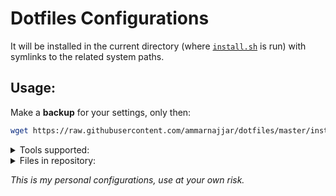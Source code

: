 # Dotfiles Configurations

It will be installed in the current directory (where [`install.sh`](install.sh) is run) with symlinks to the related system paths.

## Usage:

Make a **backup** for your settings, only then:

```bash
wget https://raw.githubusercontent.com/ammarnajjar/dotfiles/master/install.sh && $0 install.sh
```

<details><summary>Tools supported:</summary>

- [vim](https://github.com/vim/vim): these configurations support also neovim version < 0.5.0, one need to link them manually though.

- [neovim](https://github.com/neovim/neovim): by default version >= 0.5.0 is supported see [`init.lua`](nvim/init.lua).

- [bash](https://www.gnu.org/software/bash/)

- [zsh](https://www.zsh.org/)

- [git](https://git-scm.com/)

- [tmux](https://github.com/tmux/tmux)

- [asdf](https://github.com/asdf-vm/asdf)

- [direnv](https://github.com/direnv/direnv)

</details>

<details><summary>Files in repository:</summary>

```bash
.
├── LICENSE
├── README.md
├── asdf
│   ├── default-cargo-crates
│   ├── default-gems
│   ├── default-node-packages
│   └── default-python-packages
├── bat
│   └── config
├── direnv
│   ├── direnvrc
│   └── envrc
├── git
│   ├── config
│   └── gitmessage
├── install.sh
├── nvim
│   └── init.lua
├── shell
│   ├── bash
│   │   └── bashrc
│   ├── common.sh
│   └── zsh
│       └── zshrc
├── tmux
│   └── tmux.conf
└── vim
    ├── README.md
    ├── coc-settings.json
    ├── link.sh
    └── vimrc.vim
```
</details>

*This is my personal configurations, use at your own risk.*

